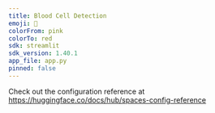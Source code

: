 ```yaml
---
title: Blood Cell Detection
emoji: 🐠
colorFrom: pink
colorTo: red
sdk: streamlit
sdk_version: 1.40.1
app_file: app.py
pinned: false
---
```


Check out the configuration reference at https://huggingface.co/docs/hub/spaces-config-reference
